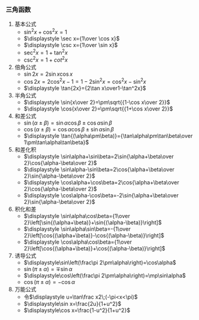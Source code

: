 ### 三角函数
1. 基本公式
	- $\displaystyle \sin^2x+\cos^2x=1$
	- $\displaystyle \sec x={1\over \cos x}$
	- $\displaystyle \csc x={1\over \sin x}$
	- $\displaystyle \sec^2x=1+\tan^2x$
	- $\displaystyle \csc^2x=1+cot^2x$
2. 倍角公式
	- $\displaystyle \sin{2x}=2\sin x\cos x$
	- $\displaystyle \cos{2x}=2\cos^2x-1=1-2\sin^2x=\cos^2x-\sin^2x$
	- $\displaystyle \tan{2x}={2\tan x\over1-\tan^2x}$
3. 半角公式
	- $\displaystyle \sin{x\over 2}=\pm\sqrt{{1-\cos x\over 2}}$
	- $\displaystyle \cos{x\over 2}=\pm\sqrt{{1+\cos x\over 2}}$
4. 和差公式
	- $\displaystyle \sin{(\alpha\pm\beta)}=\sin\alpha\cos\beta\pm\cos\alpha\sin\beta$
	- $\displaystyle \cos{(\alpha\pm\beta)}=\cos\alpha\cos\beta\pm\sin\alpha\sin\beta$
	- $\displaystyle \tan{(\alpha\pm\beta)}={\tan\alpha\pm\tan\beta\over 1\pm\tan\alpha\tan\beta}$
5. 和差化积
	- $\displaystyle \sin\alpha+\sin\beta=2\sin{\alpha+\beta\over 2}\cos{\alpha-\beta\over 2}$
	- $\displaystyle \sin\alpha-\sin\beta=2\cos{\alpha+\beta\over 2}\sin{\alpha-\beta\over 2}$
	- $\displaystyle \cos\alpha+\cos\beta=2\cos{\alpha+\beta\over 2}\cos{\alpha-\beta\over 2}$
	- $\displaystyle \cos\alpha-\cos\beta=-2\sin{\alpha+\beta\over 2}\sin{\alpha-\beta\over 2}$
6. 积化和差
	- $\displaystyle \sin\alpha\cos\beta={1\over 2}\left[\sin{(\alpha+\beta)}+\sin{(\alpha-\beta)}\right]$
	- $\displaystyle \sin\alpha\sin\beta=-{1\over 2}\left[\cos{(\alpha+\beta)}-\cos{(\alpha-\beta)}\right]$
	- $\displaystyle \cos\alpha\cos\beta={1\over 2}\left[\cos{(\alpha+\beta)}+\cos{(\alpha-\beta)}\right]$
7. 诱导公式
	- $\displaystyle\sin\left(\frac\pi 2\pm\alpha\right)=\cos\alpha$
	- $\displaystyle\sin(\pi\pm\alpha)=\mp\sin\alpha$
	- $\displaystyle\cos\left(\frac\pi 2\pm\alpha\right)=\mp\sin\alpha$
	- $\displaystyle\cos(\pi\pm\alpha)=-\cos\alpha$
8. 万能公式
	- 令$\displaystyle u=\tan\frac x2\;(-\pi<x<\pi)$
	- $\displaystyle\sin x=\frac{2u}{1+u^2}$
	- $\displaystyle\cos x=\frac{1-u^2}{1+u^2}$
	